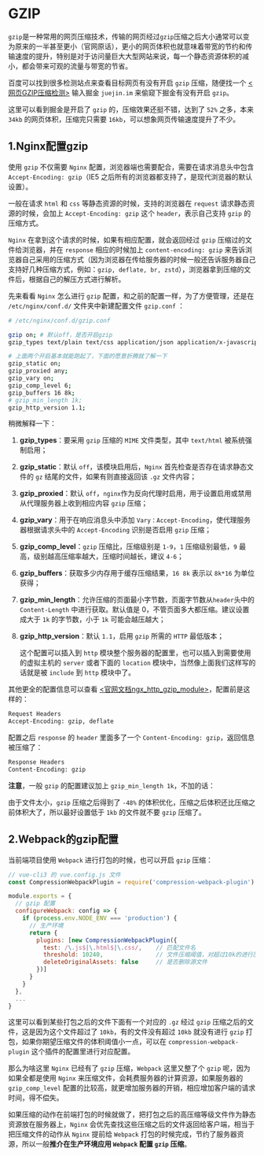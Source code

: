 # GZIP

`gzip`是一种常用的网页压缩技术，传输的网页经过`gzip`压缩之后大小通常可以变为原来的一半甚至更小（官网原话），更小的网页体积也就意味着带宽的节约和传输速度的提升，特别是对于访问量巨大大型网站来说，每一个静态资源体积的减小，都会带来可观的流量与带宽的节省。

百度可以找到很多检测站点来查看目标网页有没有开启 `gzip` 压缩，随便找一个 [<网页GZIP压缩检测>](https://link.juejin.cn?target=http%3A%2F%2Ftool.chinaz.com%2FGzips%2FDefault.aspx%3Fq%3Djuejin.im) 输入掘金 `juejin.im` 来偷窥下掘金有没有开启 `gzip`。

这里可以看到掘金是开启了 `gzip` 的，压缩效果还挺不错，达到了 `52%` 之多，本来 `34kb` 的网页体积，压缩完只需要 `16kb`，可以想象网页传输速度提升了不少。



## 1.Nginx配置gzip

使用 `gzip` 不仅需要 `Nginx` 配置，浏览器端也需要配合，需要在请求消息头中包含 `Accept-Encoding: gzip`（IE5 之后所有的浏览器都支持了，是现代浏览器的默认设置）。

一般在请求 `html` 和 `css` 等静态资源的时候，支持的浏览器在 `request` 请求静态资源的时候，会加上 `Accept-Encoding: gzip` 这个 `header`，表示自己支持 `gzip` 的压缩方式。

`Nginx` 在拿到这个请求的时候，如果有相应配置，就会返回经过 `gzip` 压缩过的文件给浏览器，并在 `response` 相应的时候加上 `content-encoding: gzip` 来告诉浏览器自己采用的压缩方式（因为浏览器在传给服务器的时候一般还告诉服务器自己支持好几种压缩方式，例如：`gzip, deflate, br, zstd`），浏览器拿到压缩的文件后，根据自己的解压方式进行解析。

先来看看 `Nginx` 怎么进行 `gzip` 配置，和之前的配置一样，为了方便管理，还是在 `/etc/nginx/conf.d/` 文件夹中新建配置文件 `gzip.conf` ：

```bash
# /etc/nginx/conf.d/gzip.conf

gzip on; # 默认off，是否开启gzip
gzip_types text/plain text/css application/json application/x-javascript text/xml application/xml application/xml+rss text/javascript;

# 上面两个开启基本就能跑起了，下面的愿意折腾就了解一下
gzip_static on;
gzip_proxied any;
gzip_vary on;
gzip_comp_level 6;
gzip_buffers 16 8k;
# gzip_min_length 1k;
gzip_http_version 1.1;
```

稍微解释一下：

1. **gzip_types**：要采用 `gzip` 压缩的 `MIME` 文件类型，其中 `text/html` 被系统强制启用；

2. **gzip_static**：默认 `off`，该模块启用后，`Nginx` 首先检查是否存在请求静态文件的 `gz` 结尾的文件，如果有则直接返回该 `.gz` 文件内容；

3. **gzip_proxied**：默认 `off`，`nginx`作为反向代理时启用，用于设置启用或禁用从代理服务器上收到相应内容 `gzip` 压缩；

4. **gzip_vary**：用于在响应消息头中添加 `Vary：Accept-Encoding`，使代理服务器根据请求头中的 `Accept-Encoding` 识别是否启用 `gzip` 压缩；

5. **gzip_comp_level**：`gzip` 压缩比，压缩级别是 `1-9`，`1` 压缩级别最低，`9` 最高，级别越高压缩率越大，压缩时间越长，建议 `4-6`；

6. **gzip_buffers**：获取多少内存用于缓存压缩结果，`16 8k` 表示以 `8k*16` 为单位获得；

7. **gzip_min_length**：允许压缩的页面最小字节数，页面字节数从`header`头中的 `Content-Length` 中进行获取。默认值是 0，不管页面多大都压缩。建议设置成大于 `1k` 的字节数，小于 `1k` 可能会越压越大；

8. **gzip_http_version**：默认 `1.1`，启用 `gzip` 所需的 `HTTP` 最低版本；

   这个配置可以插入到 `http` 模块整个服务器的配置里，也可以插入到需要使用的虚拟主机的 `server` 或者下面的 `location` 模块中，当然像上面我们这样写的话就是被 `include` 到 `http` 模块中了。



其他更全的配置信息可以查看 [<官网文档ngx_http_gzip_module>](https://link.juejin.cn?target=http%3A%2F%2Fnginx.org%2Fen%2Fdocs%2Fhttp%2Fngx_http_gzip_module.html)，配置前是这样的：

```html
Request Headers
Accept-Encoding: gzip, deflate
```

配置之后 `response` 的 `header` 里面多了一个 `Content-Encoding: gzip`，返回信息被压缩了：

```html
Response Headers
Content-Encoding: gzip
```



**注意**，一般 `gzip` 的配置建议加上 `gzip_min_length 1k`，不加的话：

由于文件太小，`gzip` 压缩之后得到了 `-48%` 的体积优化，压缩之后体积还比压缩之前体积大了，所以最好设置低于 `1kb` 的文件就不要 `gzip` 压缩了。



## 2.Webpack的gzip配置

当前端项目使用 `Webpack` 进行打包的时候，也可以开启 `gzip` 压缩：

```javascript
// vue-cli3 的 vue.config.js 文件
const CompressionWebpackPlugin = require('compression-webpack-plugin')

module.exports = {
  // gzip 配置
  configureWebpack: config => {
    if (process.env.NODE_ENV === 'production') {
      // 生产环境
      return {
        plugins: [new CompressionWebpackPlugin({
          test: /\.js$|\.html$|\.css/,    // 匹配文件名
          threshold: 10240,               // 文件压缩阈值，对超过10k的进行压缩
          deleteOriginalAssets: false     // 是否删除源文件
        })]
      }
    }
  },
  ...
}
```

这里可以看到某些打包之后的文件下面有一个对应的 `.gz` 经过 `gzip` 压缩之后的文件，这是因为这个文件超过了 `10kb`，有的文件没有超过 `10kb` 就没有进行 `gzip` 打包，如果你期望压缩文件的体积阈值小一点，可以在 `compression-webpack-plugin` 这个插件的配置里进行对应配置。

那么为啥这里 `Nginx` 已经有了 `gzip` 压缩，`Webpack` 这里又整了个 `gzip` 呢，因为如果全都是使用 `Nginx` 来压缩文件，会耗费服务器的计算资源，如果服务器的 `gzip_comp_level` 配置的比较高，就更增加服务器的开销，相应增加客户端的请求时间，得不偿失。

如果压缩的动作在前端打包的时候就做了，把打包之后的高压缩等级文件作为静态资源放在服务器上，`Nginx` 会优先查找这些压缩之后的文件返回给客户端，相当于把压缩文件的动作从 `Nginx` 提前给 `Webpack` 打包的时候完成，节约了服务器资源，所以一般**推介在生产环境应用 `Webpack` 配置 `gzip` 压缩**。